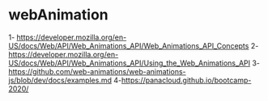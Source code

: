 # webAnimation
 1-  https://developer.mozilla.org/en-US/docs/Web/API/Web_Animations_API/Web_Animations_API_Concepts      2-  https://developer.mozilla.org/en-US/docs/Web/API/Web_Animations_API/Using_the_Web_Animations_API         3- https://github.com/web-animations/web-animations-js/blob/dev/docs/examples.md         4-https://panacloud.github.io/bootcamp-2020/
